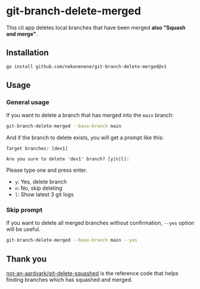 # git-branch-delete-merged

This cli app deletes local branches that have been merged **also "Squash and merge"**.

## Installation

```sh
go install github.com/nekonenene/git-branch-delete-merged@v1
```

## Usage

### General usage

If you want to delete a branch that has merged into the `main` branch:

```sh
git-branch-delete-merged --base-branch main
```

And if the branch to delete exists, you will get a prompt like this:

```
Target branches: [dev1]

Are you sure to delete 'dev1' branch? [y|n|l]:
```

Please type one and press enter.

* `y`: Yes, delete branch
* `n`: No, skip deleting
* `l`: Show latest 3 git logs

### Skip prompt

If you want to delete all merged branches without confirmation, `--yes` option will be useful.

```sh
git-branch-delete-merged --base-branch main --yes
```


## Thank you

[not-an-aardvark/git-delete-squashed](https://github.com/not-an-aardvark/git-delete-squashed) is the reference code that helps finding branches which has squashed and merged.
